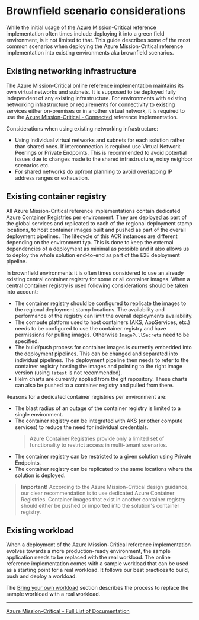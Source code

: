 # Brownfield scenario considerations

While the initial usage of the Azure Mission-Critical reference implementation often times include deploying it into a green field environment, is it not limited to that. This guide describes some of the most common scenarios when deploying the Azure Mission-Critical reference implementation into existing environments aka brownfield scenarios.

## Existing networking infrastructure

The Azure Mission-Critical online reference implementation maintains its own virtual networks and subnets. It is supposed to be deployed fully independent of any existing infrastructure. For environments with existing networking infrastructure or requirements for connectivity to existing services either on-premises or in another virtual network, it is required to use the [Azure Mission-Critical - Connected](https://github.com/Azure/Mission-Critical-Connected/) reference implementation.

Considerations when using existing networking infrastructure:

- Using individual virtual networks and subnets for each solution rather than shared ones. If interconnection is required use Virtual Network Peerings or Private Endpoints. This is recommended to avoid potential issues due to changes made to the shared infrastructure, noisy neighbor scenarios etc.
- For shared networks do upfront planning to avoid overlapping IP address ranges or exhaustion.

## Existing container registry

All Azure Mission-Critical reference implementations contain dedicated Azure Container Registries per environment. They are deployed as part of the global services and replicated to each of the regional deployment stamp locations, to host container images built and pushed as part of the overall deployment pipelines. The lifecycle of this ACR instances are different depending on the environment typ. This is done to keep the external dependencies of a deployment as minimal as possible and it also allows us to deploy the whole solution end-to-end as part of the E2E deployment pipeline.

In brownfield environments it is often times considered to use an already existing central container registry for some or all container images. When a central container registry is used following considerations should be taken into account:

- The container registry should be configured to replicate the images to the regional deployment stamp locations. The availability and performance of the registry can limit the overall deployments availability.
- The compute platform used to host containers (AKS, AppServices, etc.) needs to be configured to use the container registry and have permissions for pulling images. Otherwise `ImagePullSecrets` need to be specified.
- The build/push process for container images is currently embedded into the deployment pipelines. This can be changed and separated into individual pipelines. The deployment pipeline then needs to refer to the container registry hosting the images and pointing to the right image version (using `latest` is not recommended).
- Helm charts are currently applied from the git repository. These charts can also be pushed to a container registry and pulled from there.

Reasons for a dedicated container registries per environment are:

- The blast radius of an outage of the container registry is limited to a single environment.
- The container registry can be integrated with AKS (or other compute services) to reduce the need for individual credentials.
  > Azure Container Registries provide only a limited set of functionality to restrict access in multi-tenant scenarios.
- The container registry can be restricted to a given solution using Private Endpoints.
- The container registry can be replicated to the same locations where the solution is deployed.

> **Important!** According to the Azure Mission-Critical design guidance, our clear recommendation is to use dedicated Azure Container Registries. Container images that exist in another container registry should either be pushed or imported into the solution's container registry.

## Existing workload

When a deployment of the Azure Mission-Critical reference implementation evolves towards a more production-ready environment, the sample application needs to be replaced with the real workload. The online reference implementation comes with a sample workload that can be used as a starting point for a real workload. It follows our best practices to build, push and deploy a workload.

The [Bring your own workload](./Bring-your-own-workload.md) section describes the process to replace the sample workload with a real workload.

---

[Azure Mission-Critical - Full List of Documentation](/docs/README.md)

